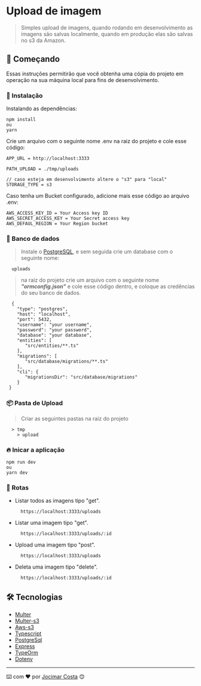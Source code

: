 # Upload de imagem

> Simples upload de imagens, quando rodando em desenvolvimento as imagens são salvas localmente, quando em produção elas são salvas no s3 da Amazon.

## 🚀 Começando

Essas instruções permitirão que você obtenha uma cópia do projeto em operação na sua máquina local para fins de desenvolvimento.

### 🔧 Instalação

Instalando as dependências:

```
npm install
ou
yarn
```

Crie um arquivo com o seguinte nome .env na raiz do projeto e cole esse código:

```
APP_URL = http://localhost:3333

PATH_UPLOAD = ./tmp/uploads

// caso esteja em desenvolvimento altere o "s3" para "local"
STORAGE_TYPE = s3
```
Caso tenha um Bucket configurado, adicione mais esse código ao arquivo .env:
```
AWS_ACCESS_KEY_ID = Your Access key ID
AWS_SECRET_ACCESS_KEY = Your Secret access key
AWS_DEFAUL_REGION = Your Region bucket
```

### 🔰 Banco de dados
> Instale o [PostgreSQL](https://www.postgresql.org/download/), e sem seguida crie um database com o seguinte nome:
```
  uploads
```

> na raiz do projeto crie um arquivo com o seguinte nome ***"ormconfig.json"***
> e cole esse código dentro, e coloque as credências do seu banco de dados.
```
  {
    "type": "postgres",
    "host": "localhost",
    "port": 5432,
    "username": "your username",
    "password": "your password",
    "database": "your database",
    "entities": [
       "src/entities/**.ts"
    ],
    "migrations": [
       "src/database/migrations/**.ts"
    ],
    "cli": {
       "migrationsDir": "src/database/migrations"
    }
 }
```

### 📦 Pasta de Upload

> Criar as seguintes pastas na raiz do projeto
```
  > tmp
    > upload
```

### 🔥 Inicar a aplicação
```
npm run dev
ou
yarn dev
```

### 📛 Rotas
* Listar todos as imagens tipo "get".
  
  ```
    https://localhost:3333/uploads
  ```

* Listar uma imagem tipo "get".
  
  ```
    https://localhost:3333/uploads/:id
  ```

* Upload uma imagem tipo "post".
  
  ```
    https://localhost:3333/uploads
  ```

* Deleta uma imagem tipo "delete".
  
  ```
    https://localhost:3333/uploads/:id
  ```

## 🛠️ Tecnologias

* [Multer](https://github.com/expressjs/multer) 
* [Multer-s3](https://github.com/badunk/multer-s3) 
* [Aws-s3](https://docs.aws.amazon.com/pt_br/AmazonS3/latest/userguide/Welcome.html)
* [Typescript](https://www.typescriptlang.org/)
* [PostgreSql](https://www.postgresql.org/docs/)
* [Express](https://expressjs.com/en/starter/installing.html)
* [TypeOrm](https://typeorm.io/)
* [Dotenv](https://github.com/motdotla/dotenv)

---
⌨️ com ❤️ por [Jocimar Costa](https://github.com/jocimarjsc) 😊